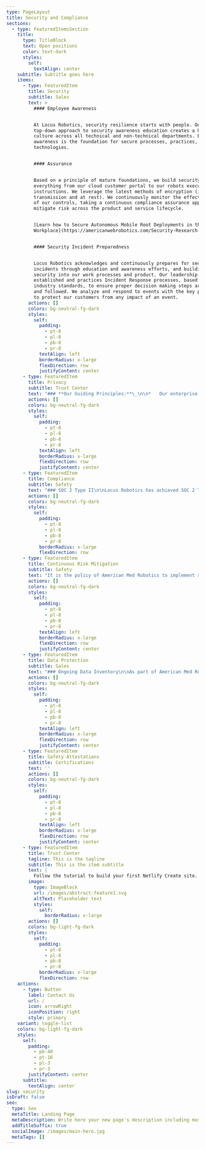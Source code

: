 ```yaml
---
type: PageLayout
title: Security and Compliance
sections:
  - type: FeaturedItemsSection
    title:
      type: TitleBlock
      text: Open positions
      color: text-dark
      styles:
        self:
          textAlign: center
    subtitle: Subtitle goes here
    items:
      - type: FeaturedItem
        title: Security
        subtitle: Sales
        text: >
          #### Employee Awareness


          At Locus Robotics, security resilience starts with people. Our
          top-down approach to security awareness education creates a holistic
          culture across all technical and non-technical departments. Employee
          awareness is the foundation for secure processes, practices, and
          technologies.


          #### Assurance


          Based on a principle of mature foundations, we build security into
          everything from our cloud customer portal to our robots executing
          instructions. We leverage the latest methods of encryption (in
          transmission and at rest). We continuously monitor the effectiveness
          of our controls, taking a continuous compliance assurance approach to
          mitigate risk across the product and service lifecycle.


          [Learn how to Secure Autonomous Mobile Root Deployments in the
          Workplace](https://americanwebrobotics.com/Security-Research-Paper-Final.pdf)


          #### Security Incident Preparedness


          Locus Robotics acknowledges and continuously prepares for security
          incidents through education and awareness efforts, and building
          security into our work processes and product. Our leadership
          established and practices Incident Response processes, based on
          industry standards, to ensure proper decision making steps are known
          and followed. We analyze and respond to events with the key priority
          to protect our customers from any impact of an event.
        actions: []
        colors: bg-neutral-fg-dark
        styles:
          self:
            padding:
              - pt-8
              - pl-8
              - pb-8
              - pr-8
            textAlign: left
            borderRadius: x-large
            flexDirection: row
            justifyContent: center
      - type: FeaturedItem
        title: Privacy
        subtitle: Trust Center
        text: "### **Our Guiding Principles:**\_\n\n*   Our enterprise privacy and data protection framework is guided by global privacy regulations, including the General Data Protection Regulation (GDPR) and we comply with all applicable data privacy laws in the US and countries in which we operate.\_\n\n<!---->\n\n*   We aim to be transparent with you about our policies and practices when it comes to the way we collect, process, and secure your data in our day-to-day operations.\_\n\n<!---->\n\n*   We invest continuously in our infrastructure and processes to provide our customers with robust and secure systems.\_\n\n<!---->\n\n*   We monitor the global regulatory landscape and adjust our program to meet new requirements as needed.\_\_\n\n<!---->\n\n*   We promote a culture of respect for, and thoughtful consideration of, privacy and personal data protection throughout Locus Robotics.\_\n\n\nShould you have questions about our privacy programs, please feel free to contact us at\_[info@americanmedrobotics.com](mailto:privacy@locusrobotics.com).\_\n\nTo exercise your privacy rights, you may submit a request at\_[https://americanmedrobotics.com/dsar](https://locusrobotics.com/company/trust-center/dsar)\_\_\n"
        actions: []
        colors: bg-neutral-fg-dark
        styles:
          self:
            padding:
              - pt-8
              - pl-8
              - pb-8
              - pr-8
            textAlign: left
            borderRadius: x-large
            flexDirection: row
            justifyContent: center
      - type: FeaturedItem
        title: Compliance
        subtitle: Safety
        text: "### SOC 2 Type II\n\nLocus Robotics has achieved SOC 2 Type II compliance certification. Our\_public-facing [SOC](https://americanmedrobotics.com/Robotics-SOC3-Report.pdf) 3 report can be viewed here. The attestation is a confirmation of the suitability of the design and operating effectiveness of our internal controls stated for the scope of the report. Locus Robotics provides reasonable assurances that our service commitments and system requirements are achieved based on the trust services criteria relevant to security, availability, confidentiality and processing integrity set forth in the TSP 100, 2017 Trust Services Criteria for Security, Availability, Processing Integrity, Confidentiality, and Privacy (AICPA, Trust Services Criteria).\n\n### Vendor Risk Management\n\nTo ensure a high level of customer service, a strong security foundation, and reliable business continuity, Locus Robotics has implemented a Vendor Risk Management process to evaluate third-party service providers that we partner with.\_ The evaluation process considers: Cloud Architecture, Authentication, Application Security, Data Security, Privacy, Internal Controls, Certifications, and other security practices that add to a strong security program and dependable customer service.\_\n"
        actions: []
        colors: bg-neutral-fg-dark
        styles:
          self:
            padding:
              - pt-8
              - pl-8
              - pb-8
              - pr-8
            borderRadius: x-large
            flexDirection: row
      - type: FeaturedItem
        title: Continuous Risk Mitigation
        subtitle: Safety
        text: "It is the policy of American Med Robotics to implement security measures and controls to protect the information systems environment and the privacy and confidentiality of protected information, to include financial, business, or other sensitive information for the Organization.\_\n\nBy adopting continuous security best practices, American Med Robotics ensures that risks are continuously addressed, evaluated, and mitigated. Our continuous risk assessment process covers the entire lifecycle of the business and operational processes. We consider risks to data, people, processes and technologies.\n"
        actions: []
        colors: bg-neutral-fg-dark
        styles:
          self:
            padding:
              - pt-8
              - pl-8
              - pb-8
              - pr-8
            textAlign: left
            borderRadius: x-large
            flexDirection: row
            justifyContent: center
      - type: FeaturedItem
        title: Data Protection
        subtitle: Sales
        text: "### Ongoing Data Inventory\n\nAs part of American Med Robotics compliance and privacy programs, on an annual basis, American Med Robotics reviews all the data that is captured, utilized, and stored.\_ Our ongoing data inventory process includes the following actions:\n\n*   Mapping data processed – illustrating the data actions and associated data elements for systems and services.\n\n*   Documenting the categories of individuals (e.g., customers, employees or prospective employees, consumers) whose data are being processed are inventoried.\_\_\n\n*   Mapping the data actions of the systems/products/services are inventoried.\n\n*   Confirming the data processing environment is identified (e.g., geographic location, internal, cloud, third parties).\n\n### Data Governance\n\nData governance is where data security and privacy converge for a holistic approach to mitigate risk. We enforce the principle of least privilege, giving the least amount of data access to users that they need to complete their job functions. We rigorously monitor user access with regular reviews to ensure comprehensive protection across the entire user identity lifecycle. Our data governance processes and practices cover the entire data lifecycle from creation to destruction.\n\n### Data Risk\_Assessment\n\nA Data Protection Risk Assessment process that determines the threats to your regulatory protected and sensitive data. We identify and categorize your data according to the severity of the risk involved and take the steps required to mitigate the risks and ensure continuous protection and compliance.\n"
        actions: []
        colors: bg-neutral-fg-dark
        styles:
          self:
            padding:
              - pt-8
              - pl-8
              - pb-8
              - pr-8
            textAlign: left
            borderRadius: x-large
            flexDirection: row
            justifyContent: center
      - type: FeaturedItem
        title: Safety Attestations
        subtitle: Certifications
        text: ''
        actions: []
        colors: bg-neutral-fg-dark
        styles:
          self:
            padding:
              - pt-8
              - pl-8
              - pb-8
              - pr-8
            textAlign: left
            borderRadius: x-large
            flexDirection: row
            justifyContent: center
      - type: FeaturedItem
        title: Trust Center
        tagline: This is the tagline
        subtitle: This is the item subtitle
        text: |
          Follow the tutorial to build your first Netlify Create site.
        image:
          type: ImageBlock
          url: /images/abstract-feature1.svg
          altText: Placeholder text
          styles:
            self:
              borderRadius: x-large
        actions: []
        colors: bg-light-fg-dark
        styles:
          self:
            padding:
              - pt-8
              - pl-8
              - pb-8
              - pr-8
            borderRadius: x-large
            flexDirection: row
    actions:
      - type: Button
        label: Contact Us
        url: /
        icon: arrowRight
        iconPosition: right
        style: primary
    variant: toggle-list
    colors: bg-light-fg-dark
    styles:
      self:
        padding:
          - pb-40
          - pt-16
          - pl-3
          - pr-3
        justifyContent: center
      subtitle:
        textAlign: center
slug: security
isDraft: false
seo:
  type: Seo
  metaTitle: Landing Page
  metaDescription: Write here your new page's description including most relevant keywords.
  addTitleSuffix: true
  socialImage: /images/main-hero.jpg
  metaTags: []
---
```

